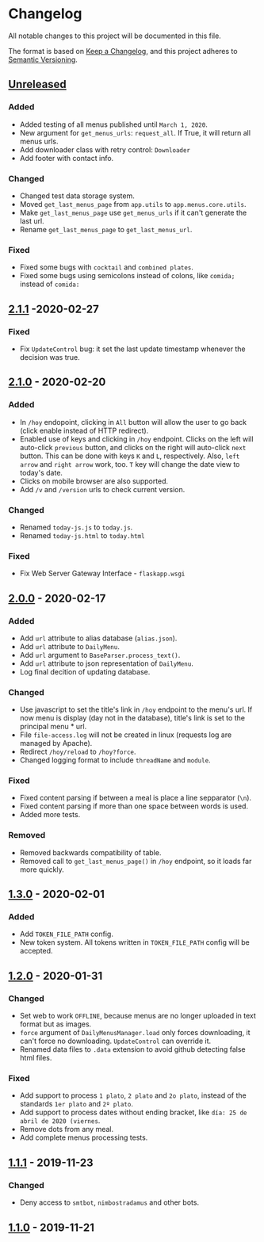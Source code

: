 # Changelog
All notable changes to this project will be documented in this file.

The format is based on [Keep a Changelog](https://keepachangelog.com/en/1.0.0/),
and this project adheres to [Semantic Versioning](https://semver.org/spec/v2.0.0.html).

## [Unreleased]
### Added
* Added testing of all menus published until `March 1, 2020`.
* New argument for `get_menus_urls`: `request_all`. If True, it will return all menus urls.
* Add downloader class with retry control: `Downloader`
* Add footer with contact info.

### Changed
* Changed test data storage system.
* Moved `get_last_menus_page` from `app.utils` to `app.menus.core.utils`.
* Make `get_last_menus_page` use `get_menus_urls` if it can't generate the last url.
* Rename `get_last_menus_page` to `get_last_menus_url`.

### Fixed
* Fixed some bugs with `cocktail` and `combined plates`.
* Fixed some bugs using semicolons instead of colons, like `comida;` instead of `comida:`


## [2.1.1] -2020-02-27
### Fixed
* Fix `UpdateControl` bug: it set the last update timestamp whenever the decision was true.

## [2.1.0] - 2020-02-20
### Added
* In `/hoy` endopoint, clicking in `All` button will allow the user to go back (click enable instead of HTTP redirect).
* Enabled use of keys and clicking in `/hoy` endpoint. Clicks on the left will auto-click `previous` button, and clicks on the right will auto-click `next` button. This can be done with keys `K` and `L`, respectively. Also, `left arrow` and `right arrow` work, too. `T` key will change the date view to today's date.
* Clicks on mobile browser are also supported.
* Add `/v` and `/version` urls to check current version.

### Changed
* Renamed `today-js.js` to `today.js`.
* Renamed `today-js.html` to `today.html`

### Fixed
* Fix Web Server Gateway Interface - `flaskapp.wsgi`

## [2.0.0] - 2020-02-17

### Added
* Add `url` attribute to alias database (`alias.json`).
* Add `url` attribute to `DailyMenu`.
* Add `url` argument to `BaseParser.process_text()`.
* Add `url` attribute to json representation of `DailyMenu`.
* Log final decition of updating database.

### Changed
* Use javascript to set the title's link in `/hoy` endpoint to the menu's url. If now menu is display (day not in the database), title's link is set to the principal menu * url.
* File `file-access.log` will not be created in linux (requests log are managed by Apache).
* Redirect `/hoy/reload` to `/hoy?force`.
* Changed logging format to include `threadName` and `module`.

### Fixed
* Fixed content parsing if between a meal is place a line sepparator (`\n`).
* Fixed content parsing if more than one space between words is used.
* Added more tests.

### Removed
* Removed backwards compatibility of table.
* Removed call to `get_last_menus_page()` in `/hoy` endpoint, so it loads far more quickly.

## [1.3.0] - 2020-02-01
### Added
* Add `TOKEN_FILE_PATH` config.
* New token system. All tokens written in `TOKEN_FILE_PATH` config will be accepted.

## [1.2.0] - 2020-01-31
### Changed
* Set web to work `OFFLINE`, because menus are no longer uploaded in text format but as images.
* `force` argument of `DailyMenusManager.load` only forces downloading, it can't force no downloading. `UpdateControl` can override it.
* Renamed data files to `.data` extension to avoid github detecting false html files.


### Fixed
* Add support to process `1 plato`, `2 plato` and `2o plato`, instead of the standards `1er plato` and `2º plato`.
* Add support to process dates without ending bracket, like `día: 25 de abril de 2020 (viernes`.
* Remove dots from any meal.
* Add complete menus processing tests.

## [1.1.1] - 2019-11-23
### Changed
* Deny access to `smtbot`, `nimbostradamus` and other bots.

## [1.1.0] - 2019-11-21

[Unreleased]: https://github.com/sralloza/flask-web/compare/v2.1.1...HEAD
[2.1.1]: https://github.com/sralloza/flask-web/compare/v2.1.0...v2.1.1
[2.1.0]: https://github.com/sralloza/flask-web/compare/v2.0.0...v2.1.0
[2.0.0]: https://github.com/sralloza/flask-web/compare/v1.3.0...v2.0.0
[1.3.0]: https://github.com/sralloza/flask-web/compare/v1.2.0...v1.3.0
[1.2.0]: https://github.com/sralloza/flask-web/compare/v1.1.1...v1.2.0
[1.1.1]: https://github.com/sralloza/flask-web/compare/v1.1.0...v1.1.1
[1.1.0]: https://github.com/sralloza/flask-web/releases/tag/v1.1.0
